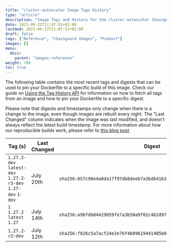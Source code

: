 ```yaml
---
title: "cluster-autoscaler Image Tags History"
type: "article"
description: "Image Tags and History for the cluster-autoscaler Chainguard Image"
date: 2023-06-22T11:07:52+02:00
lastmod: 2023-06-22T11:07:52+02:00
draft: false
tags: ["Reference", "Chainguard Images", "Product"]
images: []
menu:
  docs:
    parent: "images-reference"
weight: 700
toc: true
---
```


The following table contains the most recent tags and digests that can be used to pin your Dockerfile to a specific build of this image. Check our guide on [Using the Tag History API](/chainguard/chainguard-images/using-the-tag-history-api/) for information on how to fetch all tags from an image and how to pin your Dockerfile to a specific digest.

Please note that digests and timestamps only change when there is a change to the image, even though images are rebuilt every night. The "Last Changed" column indicates when the image was last modified, and doesn't always reflect the latest build timestamp. For more information about how our reproducible builds work, please refer to [this blog post](https://www.chainguard.dev/unchained/reproducing-chainguards-reproducible-image-builds).

| Tag (s)                                                       | Last Changed | Digest                                                                    |
|---------------------------------------------------------------|--------------|---------------------------------------------------------------------------|
|  `1.27.2-dev` `latest-dev` `1.27.2-r3-dev` `1.27-dev` `1-dev` | July 20th    | `sha256:057c96e4a8da17f97db8deeb7a3bd641b31aafc8591bcace34df8cfb86bb2bb4` |
|  `1` `1.27.2` `latest` `1.27`                                 | July 14th    | `sha256:a9bfdb04429b59fe7a3b50a9f02c4b2d973e52e1a0e557f1261145276fbdbeab` |
|  `1.27.2-r2-dev`                                              | July 12th    | `sha256:f026c5a7acf24e2e76f4b89619441485b07301940036197a819a5be19b3f611b` |
